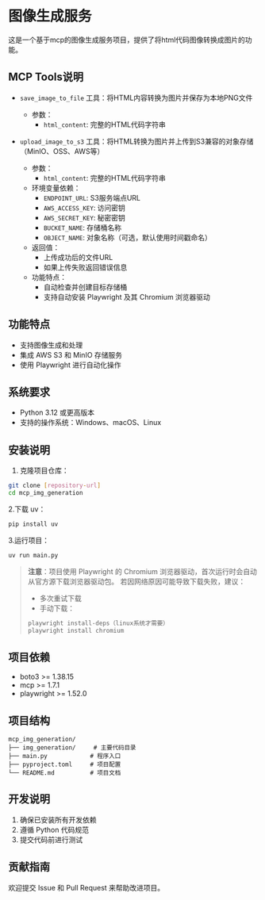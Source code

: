 # 图像生成服务

这是一个基于mcp的图像生成服务项目，提供了将html代码图像转换成图片的功能。

## MCP Tools说明
- `save_image_to_file` 工具：将HTML内容转换为图片并保存为本地PNG文件
  - 参数：
    - `html_content`: 完整的HTML代码字符串


- `upload_image_to_s3` 工具：将HTML转换为图片并上传到S3兼容的对象存储（MinIO、OSS、AWS等）
  - 参数：
    - `html_content`: 完整的HTML代码字符串
  - 环境变量依赖：
    - `ENDPOINT_URL`: S3服务端点URL
    - `AWS_ACCESS_KEY`: 访问密钥
    - `AWS_SECRET_KEY`: 秘密密钥
    - `BUCKET_NAME`: 存储桶名称
    - `OBJECT_NAME`: 对象名称（可选，默认使用时间戳命名）
  - 返回值：
    - 上传成功后的文件URL
    - 如果上传失败返回错误信息
  - 功能特点：
    - 自动检查并创建目标存储桶
    - 支持自动安装 Playwright 及其 Chromium 浏览器驱动

## 功能特点
- 支持图像生成和处理
- 集成 AWS S3 和 MinIO 存储服务
- 使用 Playwright 进行自动化操作

## 系统要求

- Python 3.12 或更高版本
- 支持的操作系统：Windows、macOS、Linux

## 安装说明

1. 克隆项目仓库：
```bash
git clone [repository-url]
cd mcp_img_generation
```

2.下载  uv：
```bash
pip install uv
```

3.运行项目：
```bash
uv run main.py
```

> **注意**：项目使用 Playwright 的 Chromium 浏览器驱动，首次运行时会自动从官方源下载浏览器驱动包。
> 若因网络原因可能导致下载失败，建议：
> - 多次重试下载
> - 手动下载：
>  ```bash
>  playwright install-deps（linux系统才需要）
>  playwright install chromium



## 项目依赖

- boto3 >= 1.38.15
- mcp >= 1.7.1
- playwright >= 1.52.0

## 项目结构

```
mcp_img_generation/
├── img_generation/     # 主要代码目录
├── main.py            # 程序入口
├── pyproject.toml     # 项目配置
└── README.md          # 项目文档
```

## 开发说明

1. 确保已安装所有开发依赖
2. 遵循 Python 代码规范
3. 提交代码前进行测试


## 贡献指南

欢迎提交 Issue 和 Pull Request 来帮助改进项目。

